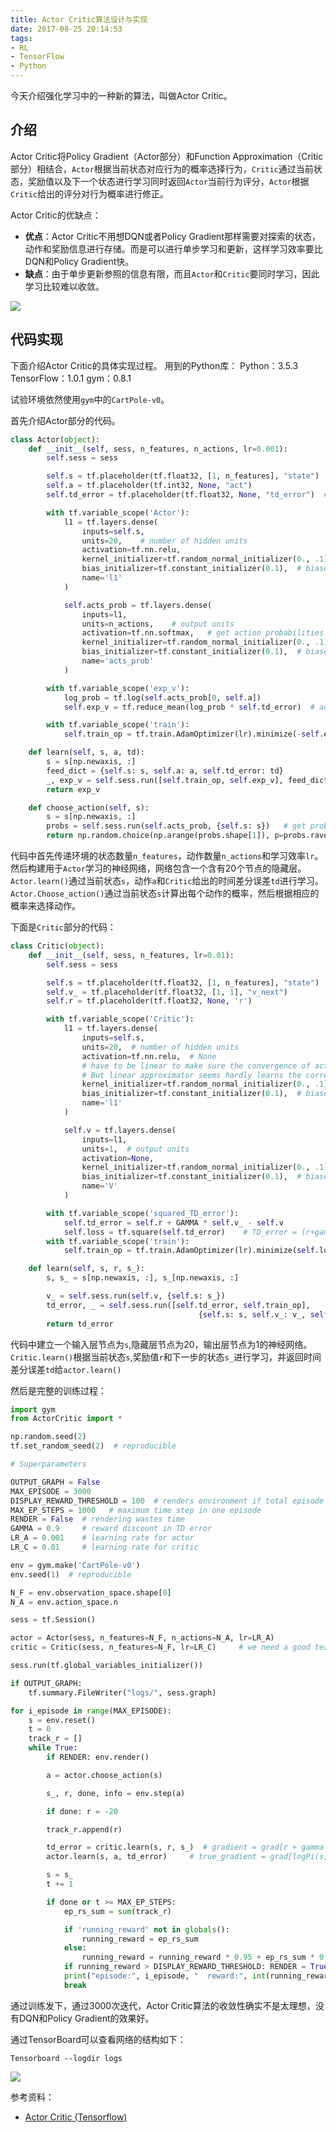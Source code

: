 ```yaml
---
title: Actor Critic算法设计与实现
date: 2017-08-25 20:14:53
tags:
- RL
- TensorFlow
- Python
---
```


今天介绍强化学习中的一种新的算法，叫做Actor Critic。
<!--more-->
## 介绍
Actor Critic将Policy Gradient（Actor部分）和Function Approximation（Critic部分）相结合，`Actor`根据当前状态对应行为的概率选择行为，`Critic`通过当前状态，奖励值以及下一个状态进行学习同时返回`Actor`当前行为评分，`Actor`根据`Critic`给出的评分对行为概率进行修正。

Actor Critic的优缺点：
* **优点**：Actor Critic不用想DQN或者Policy Gradient那样需要对探索的状态，动作和奖励信息进行存储。而是可以进行单步学习和更新，这样学习效率要比DQN和Policy Gradient快。
* **缺点**：由于单步更新参照的信息有限，而且`Actor`和`Critic`要同时学习，因此学习比较难以收敛。


![](http://onaxllwtn.bkt.clouddn.com/2017-8-25-1.png)


## 代码实现
下面介绍Actor Critic的具体实现过程。
用到的Python库：
Python：3.5.3
TensorFlow：1.0.1
gym：0.8.1

试验环境依然使用`gym`中的`CartPole-v0`。

首先介绍Actor部分的代码。
```python
class Actor(object):
    def __init__(self, sess, n_features, n_actions, lr=0.001):
        self.sess = sess

        self.s = tf.placeholder(tf.float32, [1, n_features], "state")
        self.a = tf.placeholder(tf.int32, None, "act")
        self.td_error = tf.placeholder(tf.float32, None, "td_error")  # TD_error

        with tf.variable_scope('Actor'):
            l1 = tf.layers.dense(
                inputs=self.s,
                units=20,    # number of hidden units
                activation=tf.nn.relu,
                kernel_initializer=tf.random_normal_initializer(0., .1),    # weights
                bias_initializer=tf.constant_initializer(0.1),  # biases
                name='l1'
            )

            self.acts_prob = tf.layers.dense(
                inputs=l1,
                units=n_actions,    # output units
                activation=tf.nn.softmax,   # get action probabilities
                kernel_initializer=tf.random_normal_initializer(0., .1),  # weights
                bias_initializer=tf.constant_initializer(0.1),  # biases
                name='acts_prob'
            )

        with tf.variable_scope('exp_v'):
            log_prob = tf.log(self.acts_prob[0, self.a])
            self.exp_v = tf.reduce_mean(log_prob * self.td_error)  # advantage (TD_error) guided loss

        with tf.variable_scope('train'):
            self.train_op = tf.train.AdamOptimizer(lr).minimize(-self.exp_v)  # minimize(-exp_v) = maximize(exp_v)

    def learn(self, s, a, td):
        s = s[np.newaxis, :]
        feed_dict = {self.s: s, self.a: a, self.td_error: td}
        _, exp_v = self.sess.run([self.train_op, self.exp_v], feed_dict)
        return exp_v

    def choose_action(self, s):
        s = s[np.newaxis, :]
        probs = self.sess.run(self.acts_prob, {self.s: s})   # get probabilities for all actions
        return np.random.choice(np.arange(probs.shape[1]), p=probs.ravel())   # return a int
```

代码中首先传递环境的状态数量`n_features`，动作数量`n_actions`和学习效率`lr`。然后构建用于`Actor`学习的神经网络，网络包含一个含有20个节点的隐藏层。
`Actor.learn()`通过当前状态`s`，动作`a`和`Critic`给出的时间差分误差`td`进行学习。
`Actor.Choose_action()`通过当前状态`s`计算出每个动作的概率，然后根据相应的概率来选择动作。


下面是`Critic`部分的代码：
```python
class Critic(object):
    def __init__(self, sess, n_features, lr=0.01):
        self.sess = sess

        self.s = tf.placeholder(tf.float32, [1, n_features], "state")
        self.v_ = tf.placeholder(tf.float32, [1, 1], "v_next")
        self.r = tf.placeholder(tf.float32, None, 'r')

        with tf.variable_scope('Critic'):
            l1 = tf.layers.dense(
                inputs=self.s,
                units=20,  # number of hidden units
                activation=tf.nn.relu,  # None
                # have to be linear to make sure the convergence of actor.
                # But linear approximator seems hardly learns the correct Q.
                kernel_initializer=tf.random_normal_initializer(0., .1),  # weights
                bias_initializer=tf.constant_initializer(0.1),  # biases
                name='l1'
            )

            self.v = tf.layers.dense(
                inputs=l1,
                units=1,  # output units
                activation=None,
                kernel_initializer=tf.random_normal_initializer(0., .1),  # weights
                bias_initializer=tf.constant_initializer(0.1),  # biases
                name='V'
            )

        with tf.variable_scope('squared_TD_error'):
            self.td_error = self.r + GAMMA * self.v_ - self.v
            self.loss = tf.square(self.td_error)    # TD_error = (r+gamma*V_next) - V_eval
        with tf.variable_scope('train'):
            self.train_op = tf.train.AdamOptimizer(lr).minimize(self.loss)

    def learn(self, s, r, s_):
        s, s_ = s[np.newaxis, :], s_[np.newaxis, :]

        v_ = self.sess.run(self.v, {self.s: s_})
        td_error, _ = self.sess.run([self.td_error, self.train_op],
                                          {self.s: s, self.v_: v_, self.r: r})
        return td_error
```
代码中建立一个输入层节点为`s`,隐藏层节点为20，输出层节点为1的神经网络。
`Critic.learn()`根据当前状态`s`,奖励值`r`和下一步的状态`s_`进行学习，并返回时间差分误差`td`给`actor.learn()`

然后是完整的训练过程：
```python
import gym
from ActorCritic import *

np.random.seed(2)
tf.set_random_seed(2)  # reproducible

# Superparameters

OUTPUT_GRAPH = False
MAX_EPISODE = 3000
DISPLAY_REWARD_THRESHOLD = 100  # renders environment if total episode reward is greater then this threshold
MAX_EP_STEPS = 1000   # maximum time step in one episode
RENDER = False  # rendering wastes time
GAMMA = 0.9     # reward discount in TD error
LR_A = 0.001    # learning rate for actor
LR_C = 0.01     # learning rate for critic

env = gym.make('CartPole-v0')
env.seed(1)  # reproducible

N_F = env.observation_space.shape[0]
N_A = env.action_space.n

sess = tf.Session()

actor = Actor(sess, n_features=N_F, n_actions=N_A, lr=LR_A)
critic = Critic(sess, n_features=N_F, lr=LR_C)     # we need a good teacher, so the teacher should learn faster than the actor

sess.run(tf.global_variables_initializer())

if OUTPUT_GRAPH:
    tf.summary.FileWriter("logs/", sess.graph)

for i_episode in range(MAX_EPISODE):
    s = env.reset()
    t = 0
    track_r = []
    while True:
        if RENDER: env.render()

        a = actor.choose_action(s)

        s_, r, done, info = env.step(a)

        if done: r = -20

        track_r.append(r)

        td_error = critic.learn(s, r, s_)  # gradient = grad[r + gamma * V(s_) - V(s)]
        actor.learn(s, a, td_error)     # true_gradient = grad[logPi(s,a) * td_error]

        s = s_
        t += 1

        if done or t >= MAX_EP_STEPS:
            ep_rs_sum = sum(track_r)

            if 'running_reward' not in globals():
                running_reward = ep_rs_sum
            else:
                running_reward = running_reward * 0.95 + ep_rs_sum * 0.05
            if running_reward > DISPLAY_REWARD_THRESHOLD: RENDER = True  # rendering
            print("episode:", i_episode, "  reward:", int(running_reward))
            break
```

通过训练发下，通过3000次迭代，Actor Critic算法的收敛性确实不是太理想，没有DQN和Policy Gradient的效果好。

通过TensorBoard可以查看网络的结构如下：
```
Tensorboard --logdir logs
```
![](http://onaxllwtn.bkt.clouddn.com/2017-8-25-2.png)


参考资料：
* [Actor Critic (Tensorflow)](https://morvanzhou.github.io/tutorials/machine-learning/reinforcement-learning/6-1-actor-critic/ )
